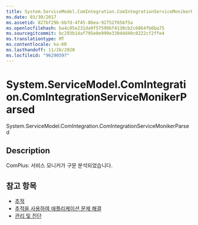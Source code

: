 ```yaml
---
title: System.ServiceModel.ComIntegration.ComIntegrationServiceMonikerParsed
ms.date: 03/30/2017
ms.assetid: 827bf29b-bb7d-4f45-86ea-92752f656f5a
ms.openlocfilehash: ba4c05e231da9f57599bf4130cb2c6064fb6ba75
ms.sourcegitcommit: bc293b14af795e0e999e3304dd40c0222cf2ffe4
ms.translationtype: MT
ms.contentlocale: ko-KR
ms.lasthandoff: 11/26/2020
ms.locfileid: "96290597"
---
```

# <a name="systemservicemodelcomintegrationcomintegrationservicemonikerparsed"></a>System.ServiceModel.ComIntegration.ComIntegrationServiceMonikerParsed

System.ServiceModel.ComIntegration.ComIntegrationServiceMonikerParsed  
  
## <a name="description"></a>Description  

 ComPlus: 서비스 모니커가 구문 분석되었습니다.  
  
## <a name="see-also"></a>참고 항목

- [추적](index.md)
- [추적을 사용하여 애플리케이션 문제 해결](using-tracing-to-troubleshoot-your-application.md)
- [관리 및 진단](../index.md)
